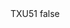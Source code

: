 <?xml version="1.0" encoding="UTF-8"?>
<CustomMetadata xmlns="http://soap.sforce.com/2006/04/metadata">
    <label>TXU51</label>
    <protected>false</protected>
</CustomMetadata>
